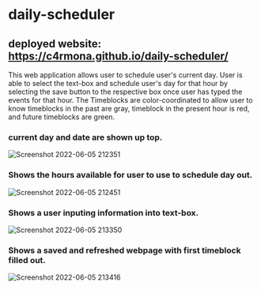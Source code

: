 # daily-scheduler
## deployed website: https://c4rmona.github.io/daily-scheduler/

This web application allows user to schedule user's current day. User is able to select the text-box and schedule user's day for that hour by selecting the save button to the respective box once user has typed the events for that hour. The Timeblocks are color-coordinated to allow user to know timeblocks in the past are gray, timeblock in the present hour is red, and future timeblocks are green.

### current day and date are shown up top.
![Screenshot 2022-06-05 212351](https://user-images.githubusercontent.com/101689362/172085761-912d86e4-4616-4844-b2b6-2921f4cf50cc.jpg)

### Shows the hours available for user to use to schedule day out.
![Screenshot 2022-06-05 212451](https://user-images.githubusercontent.com/101689362/172085769-4e109a29-5331-42c2-8c7d-9254b7eb3dfc.jpg)

### Shows a user inputing information into text-box.
![Screenshot 2022-06-05 213350](https://user-images.githubusercontent.com/101689362/172085775-4df94696-e4ec-4fe1-b39d-41fd55c511f9.jpg)

### Shows a saved and refreshed webpage with first timeblock filled out.
![Screenshot 2022-06-05 213416](https://user-images.githubusercontent.com/101689362/172085779-43a78971-f3d3-45ef-bb98-68961bfc9323.jpg)

